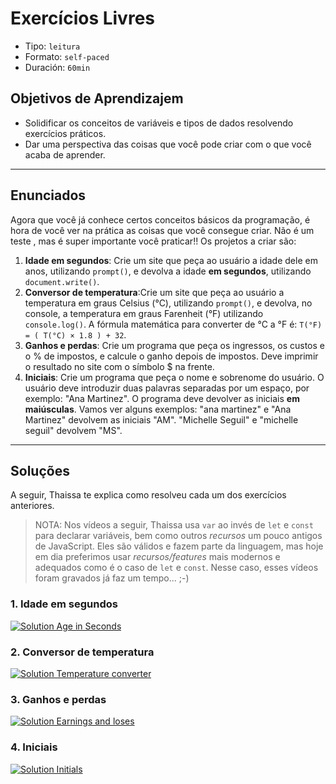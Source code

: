 # Exercícios Livres

- Tipo: `leitura`
- Formato: `self-paced`
- Duración: `60min`

## Objetivos de Aprendizajem

- Solidificar os conceitos de variáveis e tipos de dados resolvendo exercícios
  práticos.
- Dar uma perspectiva das coisas que você pode criar com o que você acaba de
  aprender.

***

## Enunciados

Agora que você já conhece certos conceitos básicos da programação, é hora de
você ver na prática as coisas que você consegue criar. Não é um teste , mas é
super importante você praticar!! Os projetos a criar são:

1. **Idade em segundos**: Crie um site que peça ao usuário a idade dele em anos,
   utilizando `prompt()`, e devolva a idade **em segundos**, utilizando
   `document.write()`.
2. **Conversor de temperatura**:Crie um site que peça ao usuário a temperatura
   em graus Celsius (°C), utilizando `prompt()`, e devolva, no console, a
   temperatura em graus Farenheit (°F) utilizando `console.log()`. A fórmula
   matemática para converter de °C a °F é: `T(°F) = ( T(°C) × 1.8 ) + 32`.
3. **Ganhos e perdas**: Crie um programa que peça os ingressos, os custos e o %
   de impostos, e calcule o ganho depois de impostos. Deve imprimir o resultado
   no site com o símbolo $ na frente.
4. **Iniciais**: Crie um programa que peça o nome e sobrenome do usuário. O
   usuário deve introduzir duas palavras separadas por um espaço, por exemplo:
   "Ana Martinez". O programa deve devolver as iniciais **em maiúsculas**. Vamos
   ver alguns exemplos: "ana martinez" e "Ana Martinez" devolvem as iniciais
   "AM". "Michelle Seguil" e "michelle seguil" devolvem "MS".

***

## Soluções

A seguir, Thaissa te explica como resolveu cada um dos exercícios anteriores.

> NOTA: Nos vídeos a seguir, Thaissa usa `var` ao invés de `let` e `const` para
> declarar variáveis, bem como outros _recursos_ um pouco antigos de JavaScript.
> Eles são válidos e fazem parte da linguagem, mas hoje em dia preferimos usar
> _recursos/features_ mais modernos e adequados como é o caso de `let` e
> `const`. Nesse caso, esses vídeos foram gravados já faz um tempo... ;-)

### 1.  Idade em segundos

[![Solution Age in
Seconds](https://embed-ssl.wistia.com/deliveries/9d6c875fd50f8b845f6f6e8ec6ca2d471c6a49ff.jpg?image_play_button_size=2x&amp;image_crop_resized=960x540&amp;image_play_button=1&amp;image_play_button_color=f7b617e0)](https://laboratoria.wistia.com/medias/a9x43umo91?wvideo=a9x43umo91)

### 2. Conversor de temperatura

[![Solution Temperature
converter](https://embed-ssl.wistia.com/deliveries/326565ee59de640f72cba3b9b227ef62d0a1b15a.jpg?image_play_button_size=2x&amp;image_crop_resized=960x540&amp;image_play_button=1&amp;image_play_button_color=f7b617e0)](https://laboratoria.wistia.com/medias/ri4tobcdz5?wvideo=ri4tobcdz5)

### 3. Ganhos e perdas

[![Solution Earnings and
loses](https://embed-ssl.wistia.com/deliveries/6cb92e318311cf2c730164f665c3ea4c5e0e7749.jpg?image_play_button_size=2x&amp;image_crop_resized=960x540&amp;image_play_button=1&amp;image_play_button_color=f7b617e0)](https://laboratoria.wistia.com/medias/r92tdew4i6?wvideo=r92tdew4i6)

### 4. Iniciais

[![Solution
Initials](https://embed-ssl.wistia.com/deliveries/5bbc757fbad4eb09b79aa261a502e815c0a3c983.jpg?image_play_button_size=2x&amp;image_crop_resized=960x540&amp;image_play_button=1&amp;image_play_button_color=f7b617e0)](https://laboratoria.wistia.com/medias/cn7vfs5x1e?wvideo=cn7vfs5x1e)
